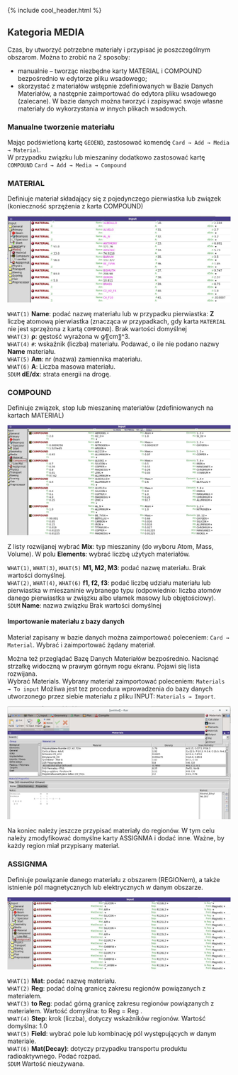 {% include cool_header.html %}

## Kategoria **MEDIA**

Czas, by utworzyć potrzebne materiały i przypisać je poszczególnym obszarom.
Można to zrobić na 2 sposoby:
- manualnie – tworząc niezbędne karty MATERIAL i COMPOUND bezpośrednio w edytorze pliku wsadowego;
- skorzystać z materiałów wstępnie zdefiniowanych w Bazie Danych Materiałów, a następnie zaimportować do edytora pliku wsadowego (zalecane). W bazie danych można tworzyć i zapisywać swoje własne materiały do wykorzystania w innych plikach wsadowych.

### Manualne tworzenie materiału

Mając podświetloną kartę `GEOEND`, zastosować komendę
`Card → Add → Media → Material`. <br>
W przypadku związku lub mieszaniny dodatkowo zastosować kartę `COMPOUND`
`Card → Add → Media → Compound`

### **MATERIAL** 
Definiuje materiał składający się z pojedynczego pierwiastka lub związek (konieczność sprzężenia z karta COMPOUND)

[!["Material"](Images/Material.jpg)](Images/Material.jpg)

`WHAT(1)` **Name**: podać nazwę materiału lub w przypadku pierwiastka: **Z** liczbę atomową pierwiastka (znacząca w przypadkach, gdy karta `MATERIAL` nie jest sprzężona z kartą `COMPOUND`).
Brak wartości domyślnej
<br> 
`WHAT(3)` **ρ**: gęstość wyrażona w g⁄〖cm〗^3. <br>
`WHAT(4)` `#`: wskaźnik (liczba) materiału. Podawać, o ile nie podano nazwy **Name** materiału. <br>
`WHAT(5)` **Am**: nr (nazwa) zamiennika materiału. <br>
`WHAT(6)` **A**: Liczba masowa materiału.<br>
`SDUM` **dE/dx**: strata energii na drogę.


### **COMPOUND** 
Definiuje związek, stop lub mieszaninę materiałów (zdefiniowanych na kartach MATERIAL)

[!["Material"](Images/Compound.jpg)](Images/Compound.jpg)

Z listy rozwijanej wybrać **Mix**: typ mieszaniny (do wyboru Atom, Mass, Volume). W polu **Elements**: wybrać liczbę użytych materiałów.

`WHAT(1)`, `WHAT(3)`, `WHAT(5)` **M1, M2, M3**: podać nazwę materiału.
Brak wartości domyślnej. <br>
`WHAT(2)`, `WHAT(4)`, `WHAT(6)` **f1, f2, f3**: podać liczbę udziału materiału lub pierwiastka w mieszaninie wybranego typu (odpowiednio: liczba atomów danego pierwiastka w związku albo ułamek masowy lub objętościowy). <br> 
`SDUM` **Name**: nazwa związku
Brak wartości domyślnej

#### Importowanie materiału z bazy danych

Materiał zapisany w bazie danych można zaimportować poleceniem: `Card → Material`.
Wybrać i zaimportować żądany materiał. 

Można też przeglądać Bazę Danych Materiałów bezpośrednio. Nacisnąć strzałkę widoczną w prawym górnym rogu ekranu. Pojawi się lista rozwijana.<br>
Wybrać Materials. Wybrany materiał zaimportować poleceniem: `Materials → To input`
Możliwa jest tez procedura wprowadzenia do bazy danych
utworzonego przez siebie materiału z pliku INPUT: `Materials → Import`.

[!["Material"](Images/Materials_eth.jpg)](Images/Materials_eth.jpg)

Na koniec należy jeszcze przypisać materiały do regionów. W tym celu należy zmodyfikować domyślne karty ASSIGNMA i dodać inne. Ważne, by każdy region miał przypisany materiał.

### **ASSIGNMA**  
Definiuje powiązanie danego materiału z obszarem (REGIONem), a także istnienie pól magnetycznych lub elektrycznych w danym obszarze.

[!["Assignma"](Images/Assignma.jpg)](Images/Assignma.jpg)

`WHAT(1)` **Mat**: podać nazwę materiału. <br>
`WHAT(2)` **Reg**: podać dolną granicę zakresu regionów powiązanych z materiałem. <BR>
`WHAT(3)` **to Reg**: podać górną granicę zakresu regionów powiązanych z materiałem. Wartość domyślna: to Reg = Reg . <br>
`WHAT(4)` **Step**: krok (liczba), dotyczy wskaźników regionów. Wartość domyślna: 1.0 <br>
`WHAT(5)` **Field**: wybrać pole lub kombinację pól występujących w danym materiale. <br>
`WHAT(6)` **Mat(Decay)**: dotyczy przypadku transportu produktu radioaktywnego. Podać rozpad. <br>
`SDUM` Wartość nieużywana.

